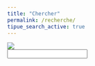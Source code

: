```yaml
---
title: "Chercher"
permalink: /recherche/
tipue_search_active: true
---
```


<form action="{{ page.url | relative_url }}">
  <div class="tipue_search_left"><img src="{{ "/assets/tipuesearch/search.png" | relative_url }}" class="tipue_search_icon"></div>
  <div class="tipue_search_right"><input type="text" name="q" id="tipue_search_input" pattern=".{3,}" title="At least 3 characters" required></div>
  <div style="clear: both;"></div>
</form>


<p id="tipue_search_content"></p>

<div id="gif" class="remove">

<span id="giphyme"></span></div>

<script type="text/javascript">
var $GET=[];
window.location.href.replace(/[?&]+([^=&]+)=([^&]*)/gi,function(a,name,value){$GET[name]=value;});

function unslug(text) {
  text = text.replace('{{ site.url }}','')
  .replace(/-/g,' ').replace('/','');
  text = decodeURIComponent(text);
  return text;
}

document.addEventListener('DOMContentLoaded', function () {
  var url = unglug($GET['q']) || 'search'
  getGif(url);
});
</script>
